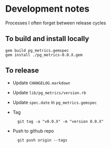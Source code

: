# Development notes

Processes I often forget between release cycles

## To build and install locally

    gem build pg_metrics.gemspec
    gem install ./pg_metrics-0.0.X.gem


## To release

* Update `CHANGELOG.markdown`
* Update `lib/pg_metrics/version.rb`
* Update `spec.date` in `pg_metrics.gemspec`
* Tag

        git tag -a "v0.0.X" -m "version 0.0.X"

* Push to github repo

        git push origin --tags
